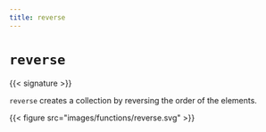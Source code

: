 ```yaml
---
title: reverse
---
```


# `reverse`

{{< signature >}}

`reverse` creates a collection by reversing the order of the elements.

{{< figure src="images/functions/reverse.svg" >}}
